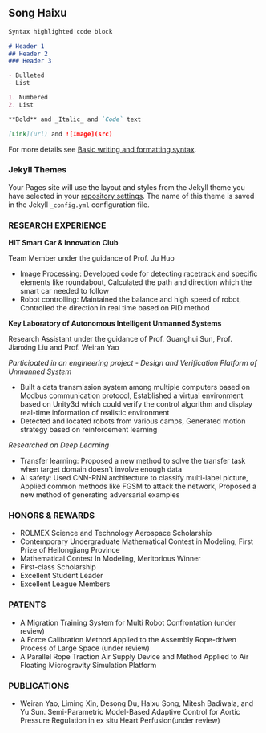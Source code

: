 ## Song Haixu


```markdown
Syntax highlighted code block

# Header 1
## Header 2
### Header 3

- Bulleted
- List

1. Numbered
2. List

**Bold** and _Italic_ and `Code` text

[Link](url) and ![Image](src)
```

For more details see [Basic writing and formatting syntax](https://docs.github.com/en/github/writing-on-github/getting-started-with-writing-and-formatting-on-github/basic-writing-and-formatting-syntax).

### Jekyll Themes

Your Pages site will use the layout and styles from the Jekyll theme you have selected in your [repository settings](https://github.com/SongHaixu/shx.github.io/settings/pages). The name of this theme is saved in the Jekyll `_config.yml` configuration file.

### RESEARCH EXPERIENCE

**HIT Smart Car & Innovation Club**

Team Member under the guidance of Prof. Ju Huo

* Image Processing: Developed code for detecting racetrack and specific elements like roundabout, Calculated the path and direction which the smart car needed to follow
* Robot controlling: Maintained the balance and high speed of robot, Controlled the direction in real time based on PID method

**Key Laboratory of Autonomous Intelligent Unmanned Systems**

Research Assistant under the guidance of Prof. Guanghui Sun, Prof. Jianxing Liu and Prof. Weiran Yao

_Participated in an engineering project - Design and Verification Platform of Unmanned System_

* Built a data transmission system among multiple computers based on Modbus communication protocol, Established a virtual environment based on Unity3d which could verify the control algorithm and display real-time information of realistic environment
* Detected and located robots from various camps, Generated motion strategy based on reinforcement learning

_Researched on Deep Learning_

* Transfer learning: Proposed a new method to solve the transfer task when target domain doesn't involve enough data
* AI safety: Used CNN-RNN architecture to classify multi-label picture, Applied common methods like FGSM to attack the network, Proposed a new method of generating adversarial examples

### HONORS & REWARDS

* ROLMEX Science and Technology Aerospace Scholarship
* Contemporary Undergraduate Mathematical Contest in Modeling, First Prize of Heilongjiang Province
* Mathematical Contest In Modeling, Meritorious Winner
* First-class Scholarship
* Excellent Student Leader
* Excellent League Members

### PATENTS

* A Migration Training System for Multi Robot Confrontation (under review)
* A Force Calibration Method Applied to the Assembly Rope-driven Process of Large Space (under review)
* A Parallel Rope Traction Air Supply Device and Method Applied to Air Floating Microgravity Simulation Platform

### PUBLICATIONS

* Weiran Yao, Liming Xin, Desong Du, Haixu Song, Mitesh Badiwala, and Yu Sun. Semi-Parametric Model-Based Adaptive Control for Aortic Pressure Regulation in ex situ Heart Perfusion(under review)
